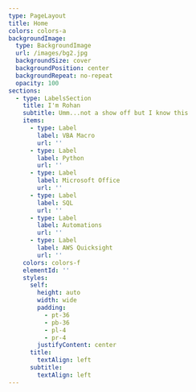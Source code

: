 ```yaml
---
type: PageLayout
title: Home
colors: colors-a
backgroundImage:
  type: BackgroundImage
  url: /images/bg2.jpg
  backgroundSize: cover
  backgroundPosition: center
  backgroundRepeat: no-repeat
  opacity: 100
sections:
  - type: LabelsSection
    title: I'm Rohan
    subtitle: Umm...not a show off but I know this
    items:
      - type: Label
        label: VBA Macro
        url: ''
      - type: Label
        label: Python
        url: ''
      - type: Label
        label: Microsoft Office
        url: ''
      - type: Label
        label: SQL
        url: ''
      - type: Label
        label: Automations
        url: ''
      - type: Label
        label: AWS Quicksight
        url: ''
    colors: colors-f
    elementId: ''
    styles:
      self:
        height: auto
        width: wide
        padding:
          - pt-36
          - pb-36
          - pl-4
          - pr-4
        justifyContent: center
      title:
        textAlign: left
      subtitle:
        textAlign: left
---
```

